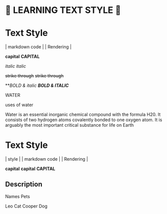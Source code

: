 # 🎨 LEARNING TEXT STYLE 🚀




# Text Style

| markdown code |         |  Rendering    |

  **capital**              **CAPITAL**

  _italic_                  _italic_

 ~~strike through~~       ~~strike through~~

  ***BOLD & italic*       ***BOLD & ITALIC***















WATER

uses of water

Water is an essential inorganic chemical compound with the formula H20. It consists of two hydrogen atoms covalently bonded to one oxygen atom. It is arguably the most important critical substance for life on Earth













# Text Style
| style    |  | markdown code | |  Rendering    |

**capital**      **capital**      **CAPITAL**




## Description


Names         Pets

Leo           Cat
Cooper        Dog


